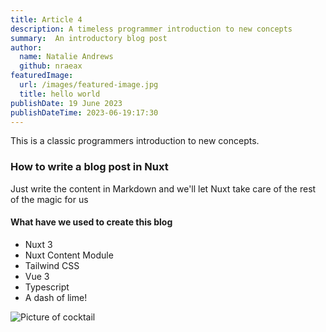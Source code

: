 ```yaml
---
title: Article 4
description: A timeless programmer introduction to new concepts
summary:  An introductory blog post
author:
  name: Natalie Andrews
  github: nraeax
featuredImage:
  url: /images/featured-image.jpg
  title: hello world
publishDate: 19 June 2023
publishDateTime: 2023-06-19:17:30
---
```


This is a classic programmers introduction to new concepts.

### How to write a blog post in Nuxt

Just write the content in Markdown and we'll let Nuxt take care of the rest of the magic for us

#### What have we used to create this blog

* Nuxt 3
* Nuxt Content Module
* Tailwind CSS
* Vue 3
* Typescript
* A dash of lime!

![Picture of cocktail](images/nice-cocktail.jpg)